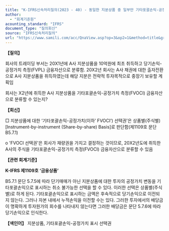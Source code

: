 ```yaml
---
title: "K-IFRS신속처리질의(2023 - 40) - 동일한 지분상품 중 일부만 기타포괄손익-공정가치 측정 항목으로 지정 가능한지"
author:
  - "회계기준원"
acounting_standard: "IFRS"
document_type: "질의회신"
source: "IFRS신속처리질의"
url: "https://www.samili.com/acc/QnaView.asp?op=3&op2=1&method=title&group=2124-15;1&orgcode=3&searchword=&page=3&code=K%2DIFRS%EC%8B%A0%EC%86%8D%EC%B2%98%EB%A6%AC%EC%A7%88%EC%9D%98%2D40%3A20231123"
---
```

**【질의】**

  

회사의 트레이딩 부서는 20X1년에 A사 지분상품을 10억원에 최초 취득하고 당기손익-공정가치 측정(FVPL) 금융자산으로 분류함. 20X2년 회사는 A사 채권에 대한 출자전환으로 A사 지분상품을 취득하였는데 해당 지분은 전략적 투자목적으로 중장기 보유할 계획임

  

회사는 X2년에 취득한 A사 지분상품을 기타포괄손익-공정가치 측정(FVOCI) 금융자산으로 분류할 수 있는지?

  
  

**【회신】**

  

□ 지분상품에 대한 ‘기타포괄손익-공정가치(이하’ FVOCI‘) 선택권’은 상품별(주식별)\[Instrument-by-instrument (Share-by-share) Basis\]로 판단함(제1109호 문단 B5.7.1)

  

o 'FVOCI 선택권'은 회사가 재량권을 가지고 결정하는 것이므로, 20X2년도에 취득한 A사의 주식을 기타포괄손익-공정가치 측정(FVOCI) 금융자산으로 분류할 수 있음

  
  

**【관련 회계기준】**

  

**K-IFRS 제1109호 ‘금융상품’**

  

B5.7.1 문단 5.7.5에 따라 단기매매가 아닌 지분상품에 대한 투자의 공정가치 변동을 기타포괄손익으로 표시하는 취소 불가능한 선택을 할 수 있다. 이러한 선택은 상품별(주식별)로 하게 된다. 기타포괄손익으로 표시하는 금액은 후속적으로 당기손익으로 이전되지 않는다. 그러나 자본 내에서 누적손익을 이전할 수는 있다. 그러한 투자에서의 배당금이 명확하게 투자원가의 회수를 나타내지 않는다면 그러한 배당금은 문단 5.7.6에 따라 당기손익으로 인식한다.

  
  

**【색인어】** 지분상품, 기타포괄손익-공정가치 표시 선택권
